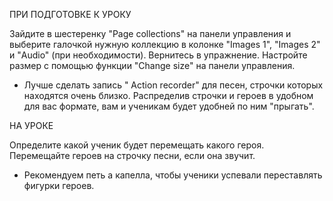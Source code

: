 
ПРИ ПОДГОТОВКЕ К УРОКУ

Зайдите в шестеренку "Page collections" на панели управления и выберите галочкой нужную коллекцию в колонке "Images 1", "Images 2" и "Audio" (при необходимости). Вернитесь в упражнение. Настройте размер с помощью функции "Change size" на панели управления.
* Лучше сделать запись " Action recorder" для песен, строчки которых находятся очень близко. Распределив строчки и героев в удобном для вас формате, вам и ученикам будет удобней по ним "прыгать".

НА УРОКЕ

Определите какой ученик будет перемещать какого героя. Перемещайте героев на строчку песни, если она звучит.

* Рекомендуем петь а капелла, чтобы ученики успевали переставлять фигурки героев.
